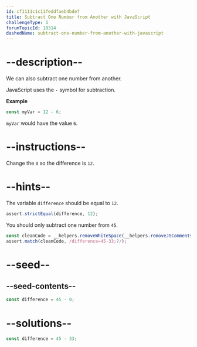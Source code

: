 ```yaml
---
id: cf1111c1c11feddfaeb4bdef
title: Subtract One Number from Another with JavaScript
challengeType: 1
forumTopicId: 18314
dashedName: subtract-one-number-from-another-with-javascript
---
```


# --description--

We can also subtract one number from another.

JavaScript uses the `-` symbol for subtraction.

**Example**

```js
const myVar = 12 - 6;
```

`myVar` would have the value `6`.
# --instructions--

Change the `0` so the difference is `12`.

# --hints--

The variable `difference` should be equal to `12`.

```js
assert.strictEqual(difference, 12);
```

You should only subtract one number from `45`.

```js
const cleanCode = __helpers.removeWhiteSpace(__helpers.removeJSComments(code));
assert.match(cleanCode, /difference=45-33;?/);
```

# --seed--

## --seed-contents--

```js
const difference = 45 - 0;
```

# --solutions--

```js
const difference = 45 - 33;
```
